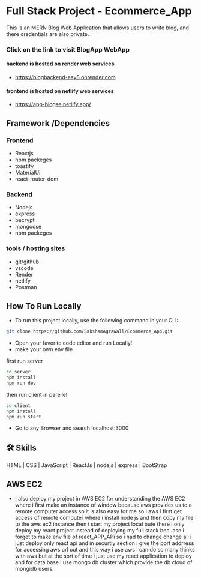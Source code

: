 
# Full Stack Project - Ecommerce_App

This is an MERN Blog Web Application that allows users to write blog, and there credentials are also private.
### Click on the link to visit BlogApp WebApp<br/>
#### backend is hosted on render web services
- https://blogbackend-esy8.onrender.com
#### frontend is hosted on netlify web services
- https://app-blogse.netlify.app/

## Framework /Dependencies

### Frontend
- Reactjs
- npm packeges
- toastify
- MaterialUi
- react-router-dom

### Backend
- Nodejs
- express
- becrypt
- mongoose
- npm packeges

### tools / hosting sites
- git/github
- vscode
- Render
- netlify
- Postman


## **How To Run Locally**
- To run this project locally, use the following command in your CLI:

```bash
git clone https://github.com/SakshamAgrawall/Ecommerce_App.git
```
- Open your favorite code editor and run Locally!
- make your own env file

first run server
```bash
cd server
npm install
npm run dev
```
then run client in parellel
```bash
cd client
npm install
npm run start
```
- Go to any Browser and search localhost:3000

## 🛠 Skills
 HTML | CSS | JavaScript | ReactJs | nodejs | express | BootStrap
 
## AWS EC2
- I also deploy my project in AWS EC2 for understanding the AWS EC2 where i first make an instance of window because aws provides us to a remote computer access so it is also easy for me so i aws i first get access of remote computer where i install node js and then copy my file to the aws ec2 instance then i start my project local bute there i only deploy my react project instead of deploying my full stack becuase i forget to make env file of react_APP_APi so i had to change change all i just deploy only react api and in securtiy section i give the port addrress for accessing aws url out and this way i use aws i can do so many thinks with aws but at the sort of time i just use my react application to deploy and for data base i use mongo db cluster which provide the db cloud of mongidb users.
